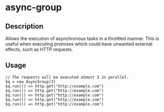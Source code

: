 # async-group

## Description

Allows the execution of asynchronous tasks in a throttled manner.
This is useful when executing promises which could have unwanted external effects,
such as HTTP requests.

## Usage

```
// The requests will be executed atmost 3 in parallel.
$q = new AsyncGroup(3)
$q.run(() => http.get("http://example.com")
$q.run(() => http.get("http://example.com")
$q.run(() => http.get("http://example.com")
$q.run(() => http.get("http://example.com")
$q.run(() => http.get("http://example.com")
```
